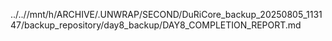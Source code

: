 ../..//mnt/h/ARCHIVE/.UNWRAP/SECOND/DuRiCore_backup_20250805_113147/backup_repository/day8_backup/DAY8_COMPLETION_REPORT.md
